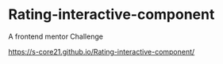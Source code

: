 # Rating-interactive-component
A frontend mentor Challenge

https://s-core21.github.io/Rating-interactive-component/
